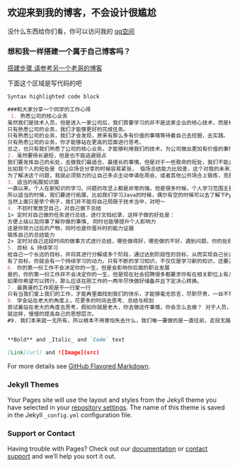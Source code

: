 ## 欢迎来到我的博客，不会设计很尴尬

没什么东西给你们看，你可以访问我的 [qq空间](https://user.qzone.qq.com/765605310/infocenter) 

### 想和我一样搭建一个属于自己博客吗？
[搭建步骤,请参考另一个老哥的博客](http://blog.csdn.net/ainuser/article/details/77609180)

下面这个区域是写代码的吧
```markdown
Syntax highlighted code block

###和大家分享一个同学的工作心得
 1. 熟悉公司的核心业务
虽然我们是技术人员，但是进入一家公司后，我们首要学习的并不是这家企业的核心技术，而是核心业务。一定要谨记技术只是我们实现业务的手段。
只有熟悉公司的业务，我们才能够更好的完成任务。
只有熟悉公司的业务，我们才会发现，原来有那么多有价值的事情等待着自己去挖掘，去实践。
只有熟悉公司的业务，你才能够站在更高的层面进行思考。
总之，也只有我们熟悉了公司的核心业务，才能够利用我们的技术，为公司做出更加有价值的事情。
2. 虽然要扬长避短，但是也不能逃避弱点
我们要发挥自己的长处，去做我们最适合、最擅长的事情，但是对于一些致命的短处，我们不能去逃避。
比如我个人的短处是 在公众场合分享的时候容易紧张， 临场总结能力比较差，这个对我的未来发展是非常不利的。毕竟这个短处意味着我不能很淡定、清晰的向其他人传达出自己的意思。
为了解决这个问题，我就必须努力的让自己多点主动申请在周会、或者其他公共场合上锻炼，克服这个缺点。
3. 适当的拓展知识面
一直以来，个人在新知识的学习、问题的攻坚上都是非常的强，但是很多时候，个人学习范围主要都是在针对这个问题的解决方法上，很少去进行横向拓展，导致知识面比较窄。这样子是不利于未来的思考和创新的。
所以适当的时候，我们要进行拓展，比如我们学习Java的时候，偶尔有空的时候可以去了解下Python或者其他相关的语言，也许有时候，你会发现在不同的场景，使用不同的语言能够快速的帮助我们解决问题。
当然上面只是举个例子，我们并不能将自己局限于技术当中，对吧～
4. 不妨时常放空自己，对自己做下总结
1> 定时对自己做的任务进行总结，进行文档纪录，这样子做的好处是：
方便上级以及同事了解你做的事情, 同时也能够提升个人影响力
这是你努力过后的产物，同时也是你晋升时的能力证据
锻炼自己的总结能力
2> 定时对自己这段时间的做事方式进行总结，哪些做得好，哪些做的不好，遇到问题，你的处理方式是怎样的，有没有更好的方式。
5. 目标 & 持续学习
给自己一个长远的目标，并将其进行分解成多个阶段，通过达到阶段性的目标，从而实现自己长远的那个目标。
有了目标，你就会有一个持续学习的动力。只有不断的学习知识，不仅仅是学习新的知识，还要温故旧知识并且深入学习，只有这样，你才能够进步。
6. 你的第一份工作不会决定你的一生，但是会影响你后面的职业发展
是的，你的第一份工作并不会决定你的一生，但是现在社会招聘很多都要求你有在相关职位上有几年的工作经验，所以假设你在测试工程师做了3年后，你想到另外一个企业当一个研发工程师，那是很困难的。所以你的第一份工作会影响到你后面的职业发展。
如果你希望可以转行，那么应该在刚工作的一两年尽快做好储备并且下定决心转换。
7. 最靠谱的工作观是干一行爱一行
只有当我们爱上我们的工作，才能再里面找到我们的快乐，才能够毫无怨言，尽职尽责，一丝不苟的完成，也只有这样，我们才能再工作上取得更大的成就。
8. 学会站在老大的角度上，花更多的时间去思考、总结与规划
尝试着站在老大的角度去思考，假如你就是老大，你去做这件事情，你会怎么去做？ 对于人员，你会怎么安排？对于团队，你会怎么去管。为什么最终老大的做法跟你想的不一样？他的好还是你的好？
就这样，慢慢的提高自己的思想层次。
#9. 我们本来就一无所有，所以根本不用害怕失去什么，我们唯一要做的是一直往前，走投无路大不了回到原点，我们唯一害怕失去的是永不服输的心


**Bold** and _Italic_ and `Code` text

[Link](url) and ![Image](src)
```

For more details see [GitHub Flavored Markdown](https://guides.github.com/features/mastering-markdown/).

### Jekyll Themes

Your Pages site will use the layout and styles from the Jekyll theme you have selected in your [repository settings](https://github.com/yang0315/yang0315.github.io/settings). The name of this theme is saved in the Jekyll `_config.yml` configuration file.

### Support or Contact

Having trouble with Pages? Check out our [documentation](https://help.github.com/categories/github-pages-basics/) or [contact support](https://github.com/contact) and we’ll help you sort it out.
